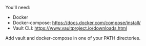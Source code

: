 You'll need:   

 * Docker   
 * Docker-compose:  https://docs.docker.com/compose/install/
 * Vault CLI:  https://www.vaultproject.io/downloads.html
 
Add vault and docker-compose in one of your PATH directories.
